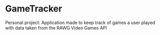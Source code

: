 # GameTracker
Personal project: Application made to keep track of games a user played with data taken from the RAWG Video Games API
